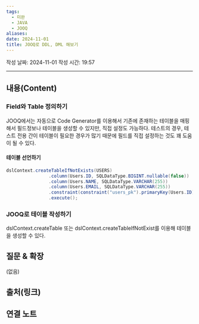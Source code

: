 ```yaml
---
tags:
  - 미완
  - JAVA
  - JOOQ
aliases: 
date: 2024-11-01
title: JOOQ로 DDL, DML 해보기
---
```

작성 날짜: 2024-11-01
작성 시간: 19:57


----
## 내용(Content)

### Field와 Table 정의하기

JOOQ에서는 자동으로 Code Generator를 이용해서 기존에 존재하는 테이블을 매핑해서 필드정보나 테이블을 생성할 수 있지만, 직접 설정도 가능하다. 테스트의 경우, 테스트 전용 간이 테이블이 필요한 경우가 많기 때문에 필드를 직접 설정하는 것도 꽤 도움이 될 수 있다.

#### 테이블 선언하기

```java
dslContext.createTableIfNotExists(USERS)
                .column(Users.ID, SQLDataType.BIGINT.nullable(false))
                .column(Users.NAME, SQLDataType.VARCHAR(255))
                .column(Users.EMAIL, SQLDataType.VARCHAR(255))
                .constraint(constraint("users_pk").primaryKey(Users.ID))
                .execute();
```




### JOOQ로 테이블 작성하기

dslContext.createTable 또는 dslContext.createTableIfNotExist를 이용해 테이블을 생성할 수 있다.

## 질문 & 확장

(없음)

## 출처(링크)


## 연결 노트










